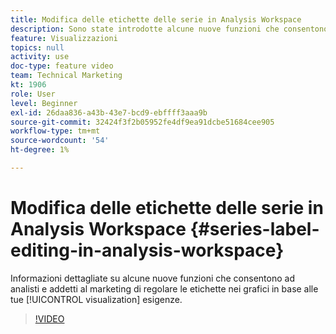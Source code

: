 ```yaml
---
title: Modifica delle etichette delle serie in Analysis Workspace
description: Sono state introdotte alcune nuove funzioni che consentono ad analisti e addetti al marketing di regolare le etichette nei grafici in base alle esigenze di visualizzazione.
feature: Visualizzazioni
topics: null
activity: use
doc-type: feature video
team: Technical Marketing
kt: 1906
role: User
level: Beginner
exl-id: 26daa836-a43b-43e7-bcd9-ebffff3aaa9b
source-git-commit: 32424f3f2b05952fe4df9ea91dcbe51684cee905
workflow-type: tm+mt
source-wordcount: '54'
ht-degree: 1%

---
```


# Modifica delle etichette delle serie in Analysis Workspace {#series-label-editing-in-analysis-workspace}

Informazioni dettagliate su alcune nuove funzioni che consentono ad analisti e addetti al marketing di regolare le etichette nei grafici in base alle tue [!UICONTROL visualization] esigenze.

>[!VIDEO](https://video.tv.adobe.com/v/23728/?quality=12)
